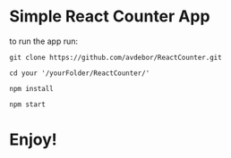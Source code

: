 # Simple React Counter App 

to run the app run:
```
git clone https://github.com/avdebor/ReactCounter.git

cd your '/yourFolder/ReactCounter/'

npm install

npm start
```

# Enjoy!
